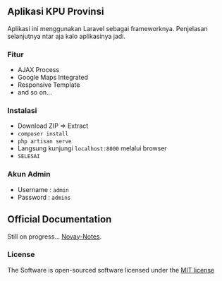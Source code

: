 ## Aplikasi KPU Provinsi

Aplikasi ini menggunakan Laravel sebagai frameworknya.
Penjelasan selanjutnya ntar aja kalo aplikasinya jadi.

### Fitur
 - AJAX Process
 - Google Maps Integrated
 - Responsive Template
 - and so on...

### Instalasi
 - Download ZIP => Extract
 - `composer install`
 - `php artisan serve`
 - Langsung kunjungi `localhost:8000` melalui browser
 - `SELESAI`

### Akun Admin
 - Username : `admin`
 - Password : `admins`

## Official Documentation

Still on progress... [Novay-Notes](http://novay.web.id).

### License

The Software is open-sourced software licensed under the [MIT license](http://opensource.org/licenses/MIT)

